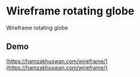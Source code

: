 # Wireframe rotating globe
Wireframe rotating globe


## Demo
[https://hamzakhuswan.com/wireframe/](https://hamzakhuswan.com/wireframe/)